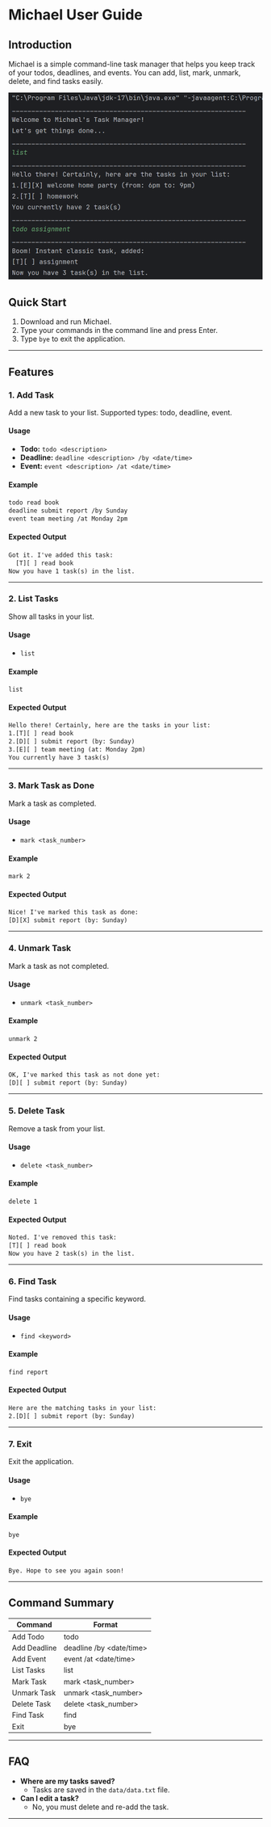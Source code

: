 # Michael User Guide

## Introduction
Michael is a simple command-line task manager that helps you keep track of your todos, deadlines, and events. You can add, list, mark, unmark, delete, and find tasks easily.


<img src= "https://github.com/darshhs/ip/blob/master/docs/img.png?raw=true">


## Quick Start
1. Download and run Michael.
2. Type your commands in the command line and press Enter.
3. Type `bye` to exit the application.

---

## Features

### 1. Add Task
Add a new task to your list. Supported types: todo, deadline, event.

#### Usage
- **Todo:** `todo <description>`
- **Deadline:** `deadline <description> /by <date/time>`
- **Event:** `event <description> /at <date/time>`

#### Example
```
todo read book
deadline submit report /by Sunday
event team meeting /at Monday 2pm
```

#### Expected Output
```
Got it. I've added this task:
  [T][ ] read book
Now you have 1 task(s) in the list.
```

---

### 2. List Tasks
Show all tasks in your list.

#### Usage
- `list`

#### Example
```
list
```

#### Expected Output
```
Hello there! Certainly, here are the tasks in your list:
1.[T][ ] read book
2.[D][ ] submit report (by: Sunday)
3.[E][ ] team meeting (at: Monday 2pm)
You currently have 3 task(s)
```

---

### 3. Mark Task as Done
Mark a task as completed.

#### Usage
- `mark <task_number>`

#### Example
```
mark 2
```

#### Expected Output
```
Nice! I've marked this task as done:
[D][X] submit report (by: Sunday)
```

---

### 4. Unmark Task
Mark a task as not completed.

#### Usage
- `unmark <task_number>`

#### Example
```
unmark 2
```

#### Expected Output
```
OK, I've marked this task as not done yet:
[D][ ] submit report (by: Sunday)
```

---

### 5. Delete Task
Remove a task from your list.

#### Usage
- `delete <task_number>`

#### Example
```
delete 1
```

#### Expected Output
```
Noted. I've removed this task:
[T][ ] read book
Now you have 2 task(s) in the list.
```

---

### 6. Find Task
Find tasks containing a specific keyword.

#### Usage
- `find <keyword>`

#### Example
```
find report
```

#### Expected Output
```
Here are the matching tasks in your list:
2.[D][ ] submit report (by: Sunday)
```

---

### 7. Exit
Exit the application.

#### Usage
- `bye`

#### Example
```
bye
```

#### Expected Output
```
Bye. Hope to see you again soon!
```

---

## Command Summary
| Command         | Format                                 |
|-----------------|----------------------------------------|
| Add Todo        | todo <description>                     |
| Add Deadline    | deadline <description> /by <date/time> |
| Add Event       | event <description> /at <date/time>    |
| List Tasks      | list                                   |
| Mark Task       | mark <task_number>                     |
| Unmark Task     | unmark <task_number>                   |
| Delete Task     | delete <task_number>                   |
| Find Task       | find <keyword>                         |
| Exit            | bye                                    |

---

## FAQ
- **Where are my tasks saved?**
    - Tasks are saved in the `data/data.txt` file.
- **Can I edit a task?**
    - No, you must delete and re-add the task.

---


